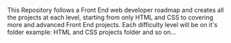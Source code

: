 This Repository follows a Front End web developer roadmap and creates all the projects at each level, starting from only HTML and CSS to covering more and advanced Front End projects.
Each difficulty level will be on it's folder example: HTML and CSS projects folder and so on...